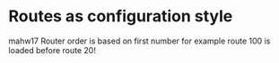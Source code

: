 Routes as configuration style
===================

mahw17
Router order is based on first number for example route 100 is loaded before route 20!
